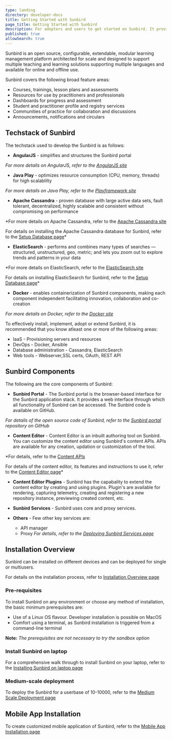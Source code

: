 ```yaml
---
type: landing
directory: developer-docs
title: Getting Started with Sunbird
page_title: Getting Started with Sunbird
description: For adopters and users to get started on Sunbird. It provides an overview and links to Sunbird's tech stack, components and installation procedures.
published: true
allowSearch: true
---
```


Sunbird is an open source, configurable, extendable, modular learning management platform architected for scale and designed to support multiple teaching and learning solutions supporting multiple languages and available for online and offline use.

Sunbird covers the following broad feature areas:

- Courses, trainings, lesson plans and assessments
- Resources for use by practitioners and professionals
- Dashboards for progress and assessment
- Student and practitioner profile and registry services
- Communities of practice for collaboration and discussions
- Announcements, notifications and circulars

## Techstack of Sunbird

The techstack used to develop the Sunbird is as follows:

- **AngularJS** - simplifies and structures the Sunbird portal

*For more details on AngularJS, refer to the [AngularJS site](https://angularjs.org/)*
  
- **Java Play** - optimizes resource consumption (CPU, memory, threads) for high scalablilty

*For more details on Java Play, refer to the [Playframework site](https://playframework.com)*
  
- **Apache Cassandra** - proven database with large active data sets, fault tolerant, decentralized, highly scalable and consistent without compromising on performance

*For more details on Apache Cassandra, refer to the [Apache Cassandra site](http://cassandra.apache.org)

For details on installing the Apache Cassandra database for Sunbird, refer to the [Setup Database page](http://www.sunbird.org/developer-docs/installation/setup_db)*
  
- **ElasticSearch** - performs and combines many types of searches — structured, unstructured, geo, metric; and lets you zoom out to explore trends and patterns in your data

*For more details on ElasticSearch, refer to the [ElasticSearch site](http://www.elastic.co/products/elasticsearch)
  
For details on installing ElasticSearch for Sunbird, refer to the [Setup Database page](http://www.sunbird.org/developer-docs/installation/setup_db)*
  
- **Docker** - enables containerization of Sunbird components, making each component independent facilitating innovation, collaboration and co-creation

*For more details on Docker, refer to the [Docker site](https://www.docker.com/what-docker)*

To effectively install, implement, adopt or extend Sunbird, it is recommended that you know atleast one or more of the following areas:

- IaaS - Provisioning servers and resources
- DevOps - Docker, Ansible
- Database administration - Cassandra, ElasticSearch
- Web tools - Webserver,SSL certs, OAuth, REST API

## Sunbird Components
The following are the core components of Sunbird:

- **Sunbird Portal**  -  The Sunbird portal is the browser-based interface for the Sunbird application stack. It provides a web interface through which all functionality of Sunbird can be accessed. The Sunbird code is available on GitHub.  

*For details of the open source code of Sunbird, refer to the [Sunbird portal](https://github.com/project-sunbird/sunbird-portal) repository on GitHub*

- **Content Editor** - Content Editor is an inbuilt authoring tool on Sunbird. You can customize the content editor using Sunbird's content APIs. APIs are available for any creation, updation or customization of the tool. 

*For details, refer to the [Content APIs](http://www.sunbird.org/apis/content)

For details of the content editor, its features and instructions to use it, refer to the [Content Editor page](http://www.sunbird.org/features-documentation/contenteditor)*

- **Content Editor Plugins**  - Sunbird has the capabality to extend the content editor by creating and using plugins. Plugin's are available for rendering, capturing telemetry, creating and registering a new repository instance, previewing created content, etc. 

- **Sunbird Services** - Sunbird uses core and proxy services. 

- **Others** - Few other key services are:
  - API manager 
  - Proxy
 *For details, refer to the [Deploying Sunbird Services page](http://www.sunbird.org/developer-docs/installation/deploy_sb_services/)*         
## Installation Overview

Sunbird can be installed on different devices and can be deployed for single or multiusers. 

For details on the installation process, refer to [Installation Overview page](http://www.sunbird.org/developer-docs/installation/)

### Pre-requisites
To install Sunbird on any environment or choose any method of installation, the basic minimum prerequisites are:

- Use of a Linux OS flavour. Developer installation is possible on MacOS
- Comfort using a terminal, as Sunbird installation is triggered from a command-line terminal

**Note:** *The prerequisites are not necessary to try the sandbox option*

### Install Sunbird on laptop
For a comprehensive walk through to install Sunbird on your laptop, refer to the [Installing Sunbird on laptop page](http://www.sunbird.org/developer-docs/installation/installing_sunbirdon_laptop/)

### Medium-scale deployment
To deploy the Sunbird for a userbase of 10-10000, refer to the [Medium Scale Deployment page](http://www.sunbird.org/developer-docs/installation/medium_scale_deploy/)

## Mobile App Installation
To create customized mobile application of Sunbird, refer to the [Mobile App Installation page](http://www.sunbird.org/developer-docs/installation/install_mobile_setup)


